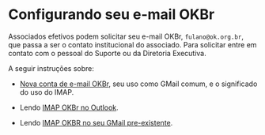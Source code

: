 # Configurando seu e-mail OKBr

Associados efetivos podem solicitar seu e-mail OKBr, `fulano@ok.org.br`, que passa a ser o contato institucional do associado. Para solicitar entre em contato com o pessoal do Suporte ou da Diretoria Executiva.

A seguir instruções sobre:

* [Nova conta de e-mail OKBr](conf-gmail-okbr.md), seu uso como GMail comum, e o significado do uso do IMAP.

* Lendo [IMAP OKBr no Outlook](conf-localOutlook.md).

* Lendo [IMAP OKBR no seu GMail pre-existente](conf-gmailfinal.md).
